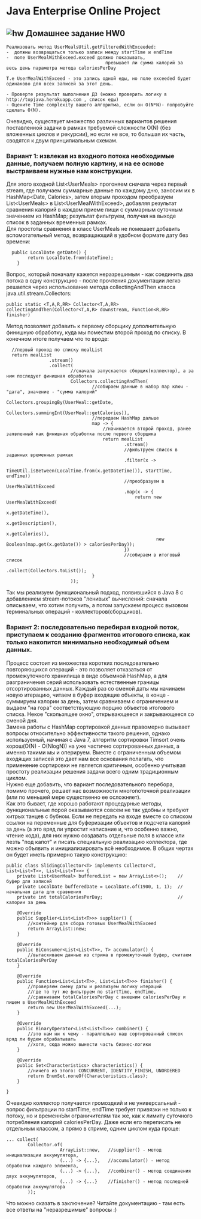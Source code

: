 Java Enterprise Online Project 
===============================

## ![hw](https://cloud.githubusercontent.com/assets/13649199/13672719/09593080-e6e7-11e5-81d1-5cb629c438ca.png) Домашнее задание HW0
```
Реализовать метод UserMealsUtil.getFilteredWithExceeded:
-  должны возвращаться только записи между startTime и endTime 
-  поле UserMealWithExceed.exceed должно показывать, 
                                     превышает ли сумма калорий за весь день параметра метода caloriesPerDay  
        
Т.е UserMealWithExceed - это запись одной еды, но поле exceeded будет одинаково для всех записей за этот день.
    
- Проверте результат выполнения ДЗ (можно проверить логику в http://topjava.herokuapp.com , список еды)
- Оцените Time complexity вашего алгоритма, если он O(N*N)- попробуйте сделать O(N).
```
Очевидно, существует множество различных вариантов решения поставленной задачи в рамках требуемой сложности O(N) (без вложенных циклов и рекурсии), но если не все, то большая их часть, сводятся к двум принципиальным схемам.
### Вариант 1: извлекая из входного потока необходимые данные, получаем полную картину, и на ее основе выстраиваем нужные нам конструкции.
Для этого входной List\<UserMeals\> прогоняем сначала через первый stream, где получаем суммарные данные по каждому дню, заносим их в HashMap\<Date, Calories\>, затем вторым проходом преобразуем List\<UserMeals\> в List\<UserMealWithExceed\>, добавляя результат сравнения калорий в каждом приеме пищи с суммарным суточным значением из HashMap; результат фильтруем, получая на выходе список в заданных временных рамках.<br>
Для простоты сравнения в класс UserMeals не помешает добавить вспомогательный метод, возвращающий в удобном формате дату без времени:
```
  public LocalDate getDate() {
        return LocalDate.from(dateTime);
    }
```
Вопрос, который поначалу кажется неразрешимым - как соединить два потока в одну конструкцию - после прочтения документации легко решается через использование метода collectingAndThen класса java.util.stream.Collectors:
```
public static <T,A,R,RR> Collector<T,A,RR> collectingAndThen(Collector<T,A,R> downstream, Function<R,RR> finisher)
```
Метод позволяет добавить к первому сборщику дополнительную финишную обработку, куда мы поместим второй проход по списку. В конечном итоге получаем что то вроде:
```
  //первый проход по списку mealList
  return mealList
                .stream()
                .collect(
                        //сначала запускается сборщик(коллектор), а за ним последует финишная обработка
                        Collectors.collectingAndThen(
                                //собираем данные в набор пар ключ - "дата", значение - "сумма калорий"
                                Collectors.groupingBy(UserMeal::getDate,
                                        Collectors.summingInt(UserMeal::getCalories)),
                                //передаем HashMap дальше
                                map -> {
                                    //начинается второй проход, ранее заявленный как финишная обработка после первого сборщика
                                    return mealList
                                            .stream()
                                            //фильтруем список в заданных временных рамках
                                            .filter(x ->
                                                    TimeUtil.isBetween(LocalTime.from(x.getDateTime()), startTime, endTime))
                                            //преобразуем в UserMealWithExceed
                                            .map(x -> {
                                                return new UserMealWithExceed(
                                                        x.getDateTime(),
                                                        x.getDescription(),
                                                        x.getCalories(),
                                                        new Boolean(map.get(x.getDate()) > caloriesPerDay));
                                            })
                                            //собираем в итоговый список
                                            .collect(Collectors.toList());
                                }
                        ));
```
Так мы реализуем функциональный подход, появившийся в Java 8 с добавлением stream-потоков "ленивых" вычислений: сначала описываем, что хотим получить, а потом запускаем процесс вызовом терминальных операций - коллекторов(сборщиков). 

### Вариант 2: последовательно перебирая входной поток, приступаем к созданию фрагментов итогового списка, как только накопится минимально необходимый объем данных. 
Процесс состоит из множества коротких последовательно повторяющихся операций - это позволяет отказаться от промежуточного хранилища в виде объемной HashMap, а для разграничения серий использовать естественные границы отсортированных данных. Каждый раз со сменой даты мы начинаем новую итерацию, читаем в буфер входящие объекты, в конце - суммируем калории за день, затем сравниваем с ограничением и выдаем "на гора" соответствующую порцию объектов итогового списка. Некое "скользящее окно", открывающееся и закрывающееся со сменой дня.<br>
Замена работы с HashMap сортировкой данных правомерно вызывает вопросы относительно эффективности такого решения, однако используемый, начиная с Java 7, алгоритм сортировки Timsort очень хорош(O(N) - O(NlogN)) на уже частично сортированных данных, а именно такими мы и оперируем. Вместе с ограниченным объемом входящих записей это дает нам все основания полагать, что применение сортировки не является критичным, особенно учитывая простоту реализации решения задачи всего одним традиционным циклом.<br>
Нужно еще добавить, что вариант последовательного перебора, помимо прочего, решает нас возможности многопоточной реализации (или по меньшей мере существенно ее осложняет).<br>
Как это бывает, где хорошо работают процедурные методы, функциональные порой оказываются совсем не так удобны и требуют хитрых танцев с бубном. Если не передать на входе вместе со списком ссылки на переменные для буферизации объектов и подсчета калорий за день (а это вряд ли упростит написание и, что особенно важно, чтение кода), для них нужно создавать отдельные поля в классе или лезть "под капот" и писать специальную реализацию коллектора, где можно объявить и инициализировать всё необходимое. В общих чертах он будет иметь примерно такую конструкцию:
```
public class SlidingCollector<T> implements Collector<T, List<List<T>>, List<List<T>>> {
    private List<UserMeal> bufferedList = new ArrayList<>();    //буфер для записей
    private LocalDate bufferedDate = LocalDate.of(1900, 1, 1);  //начальная дата для сравнения
    private int totalCaloriesPerDay;                            //калории за день

    @Override
    public Supplier<List<List<T>>> supplier() {
        //контейнер для сбора готовых UserMealWithExceed
        return ArrayList::new;        
    }

    @Override
    public BiConsumer<List<List<T>>, T> accumulator() {
        //вытаскиваем данные из стрима в промежуточный буфер, считаем totalCaloriesPerDay
    }
    
    @Override
    public Function<List<List<T>>, List<List<T>>> finisher() {
        //проверяем смену даты и реализуем логику итераций
        //где то тут же фильтруем по startTime, endTime,
        //сравниваем totalCaloriesPerDay с внешним caloriesPerDay и пишем в UserMealWithExceed
        return new UserMealWithExceed(...);
    }
    
    @Override
    public BinaryOperator<List<List<T>>> combiner() {
        //это нам ни к чему - параллельно наш сортированный список вряд ли будем обрабатывать
        //хотя, сюда можно вынести часть бизнес-логики
    }

    @Override
    public Set<Characteristics> characteristics() {
        //ничего из этого: CONCURRENT, IDENTITY_FINISH, UNORDERED 
        return EnumSet.noneOf(Characteristics.class);
    }
    
}
```
Очевидно коллектор получается громоздкий и не универсальный - вопрос фильтрации по startTime, endTime требует привязки не только к потоку, но и временнЫм ограничителям так же, как к лимиту суточного потребления калорий caloriesPerDay. Даже если его переписать не отдельным классом, а прямо в стриме, одним циклом куда проще:
```
... сollect(
        Collector.of(
                    ArrayList::new,   //supplier() - метод инициализации аккумулятора,
                    (...) -> {...},   //accumulator() - метод обработки каждого элемента,
                    (...) -> {...},   //combiner() - метод соединения двух аккумуляторов,
                    (...) -> {...}    //finisher() - метод последней обработки аккумулятора 
        ));
```

Что можно сказать в заключение? Читайте документацию - там есть все ответы на "неразрешимые" вопросы :) 
